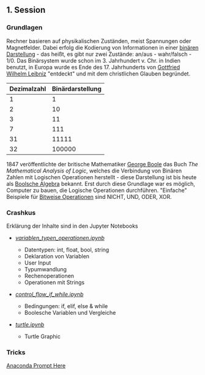 ## 1. Session

### Grundlagen

Rechner basieren auf physikalischen Zuständen, meist Spannungen oder Magnetfelder. Dabei erfolg die Kodierung von Informationen in einer [binären Darstellung](https://de.wikipedia.org/wiki/Dualsystem)  - das heißt, es gibt nur zwei Zustände: an/aus - wahr/falsch - 1/0.
Das Binärsystem wurde schon  im 3. Jahrhundert v. Chr. in Indien benutzt, in Europa wurde es Ende des 17. Jahrhunderts von [Gottfried Wilhelm Leibniz](https://de.wikipedia.org/wiki/Gottfried_Wilhelm_Leibniz) "entdeckt" und mit dem christlichen Glauben begründet.

|Dezimalzahl|Binärdarstellung|
|---|---|
|1|1|
|2|10|
|3|11|
|7|111|
|31|11111|
|32|100000|

1847 veröffentlichte der britische Mathematiker [George Boole](https://de.wikipedia.org/wiki/George_Boole) das Buch  *The Mathematical Analysis of Logic*, welches die Verbindung von Binären Zahlen mit Logischen Operationen herstellt - diese Darstellung ist bis heute als [Boolsche Algebra](https://de.wikipedia.org/wiki/Boolesche_Algebra) bekannt. Erst durch diese Grundlage war es möglich, Computer zu bauen, die Logische Operationen durchführen. "Einfache" Beispiele für [Bitweise Operationen](https://de.wikipedia.org/wiki/Bitweiser_Operator) sind NICHT, UND, ODER, XOR.

### Crashkus

Erklärung der Inhalte sind in den Jupyter Notebooks

* [*variablen_typen_operationen.ipynb*](./crashkurs/variablen_typen_operationen.ipynb)
    * Datentypen: int, float, bool, string
    * Deklaration von Variablen
    * User Input
    * Typumwandlung
    * Rechenoperationen
    * Operationen mit Strings
    
* [*control_flow_if_while.ipynb*](./crashkurs/control_flow_if_while.ipynb)
    * Bedingungen: if, elif, else & while
    * Boolesche Variablen und Vergleiche
    
* [*turtle.ipynb*](./crashkurs/turtle.ipynb)
    * Turtle Graphic

### Tricks
[Anaconda Prompt Here](https://gist.github.com/jiewpeng/8ba446acf329b1801bf91db767d179ea)
  
  
  
  
  


